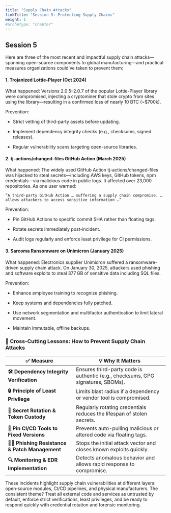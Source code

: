 ```yaml
---
title: "Supply Chain Attacks"
linkTitle: "Session 5: Protecting Supply Chains"
weight: 1
#archetype: "chapter"
---
```


## Session 5

Here are three of the most recent and impactful supply chain attacks—spanning open-source components to global manufacturing—and practical measures organizations could’ve taken to prevent them:

#### 1. Trojanized Lottie-Player (Oct 2024)

What happened: Versions 2.0.5–2.0.7 of the popular Lottie-Player library were compromised, injecting a cryptominer that stole crypto from sites using the library—resulting in a confirmed loss of nearly 10 BTC (~$700k).

Prevention:

   * Strict vetting of third-party assets before updating.

   * Implement dependency integrity checks (e.g., checksums, signed releases).

   * Regular vulnerability scans targeting open-source libraries.

#### 2. tj-actions/changed-files GitHub Action (March 2025)

What happened: The widely used GitHub Action tj-actions/changed-files was hijacked to steal secrets—including AWS keys, GitHub tokens, npm credentials—via malicious code in public logs. It affected over 23,000 repositories. As one user warned:

    “A third‑party GitHub Action … suffering a supply chain compromise. … allows attackers to access sensitive information …”

Prevention:

   * Pin GitHub Actions to specific commit SHA rather than floating tags.

   * Rotate secrets immediately post-incident.

   * Audit logs regularly and enforce least privilege for CI permissions.

#### 3. Sarcoma Ransomware on Unimicron (January 2025)

What happened: Electronics supplier Unimicron suffered a ransomware-driven supply chain attack. On January 30, 2025, attackers used phishing and software exploits to steal 377 GB of sensitive data including SQL files.

Prevention:

   * Enhance employee training to recognize phishing.

   * Keep systems and dependencies fully patched.

   * Use network segmentation and multifactor authentication to limit lateral movement.

   * Maintain immutable, offline backups.

### 🧠 Cross-Cutting Lessons: How to Prevent Supply Chain Attacks

| ✅ Measure                             | 💡 Why It Matters |
|---------------------------------------|--------------------|
| **🛠️ Dependency Integrity Verification** | Ensures third-party code is authentic (e.g., checksums, GPG signatures, SBOMs). |
| **🔒 Principle of Least Privilege**     | Limits blast radius if a dependency or vendor tool is compromised. |
| **🔄 Secret Rotation & Token Custody** | Regularly rotating credentials reduces the lifespan of stolen secrets. |
| **📌 Pin CI/CD Tools to Fixed Versions** | Prevents auto-pulling malicious or altered code via floating tags. |
| **🧑‍💻 Phishing Resistance & Patch Management** | Stops the initial attack vector and closes known exploits quickly. |
| **🔍 Monitoring & EDR Implementation**  | Detects anomalous behavior and allows rapid response to compromise. |


These incidents highlight supply chain vulnerabilities at different layers: open‑source modules, CI/CD pipelines, and physical manufacturers. The consistent theme? Treat all external code and services as untrusted by default, enforce strict verifications, least privileges, and be ready to respond quickly with credential rotation and forensic monitoring.


